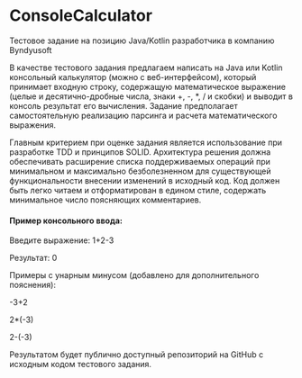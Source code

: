 # ConsoleCalculator
Тестовое задание на позицию Java/Kotlin разработчика в компанию Byndyusoft

В качестве тестового задания предлагаем написать на Java или Kotlin консольный калькулятор (можно с веб-интерфейсом), который принимает входную строку, содержащую математическое выражение (целые и десятично-дробные числа, знаки +, -, *, / и скобки) и выводит в консоль результат его вычисления. Задание предполагает самостоятельную реализацию парсинга и расчета математического выражения.

Главным критерием при оценке задания является использование при разработке TDD и принципов SOLID. Архитектура решения должна обеспечивать расширение списка поддерживаемых операций при минимальном и максимально безболезненном для существующей функциональности внесении изменений в исходный код. Код должен быть легко читаем и отформатирован в едином стиле, содержать минимальное число поясняющих комментариев.


#### Пример консольного ввода:

Введите выражение: 1+2-3

Результат: 0

Примеры с унарным минусом (добавлено для дополнительного пояснения):

-3+2

2*(-3)

2-(-3)

Результатом будет публично доступный репозиторий на GitHub с исходным кодом тестового задания.